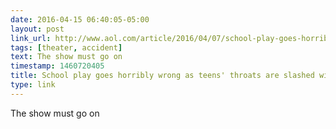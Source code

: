 ```yaml
---
date: 2016-04-15 06:40:05-05:00
layout: post
link_url: http://www.aol.com/article/2016/04/07/school-play-goes-horribly-wrong-as-teens-throats-are-slashed-wi/21340367/?ncid=txtlnkusaolp00001393
tags: [theater, accident]
text: The show must go on
timestamp: 1460720405
title: School play goes horribly wrong as teens' throats are slashed with real razor
type: link
---
```

The show must go on